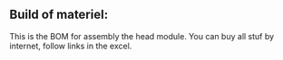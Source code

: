 ## Build of materiel:

This is the BOM for assembly the head module. 
You can buy all stuf by internet, follow links in the excel.
